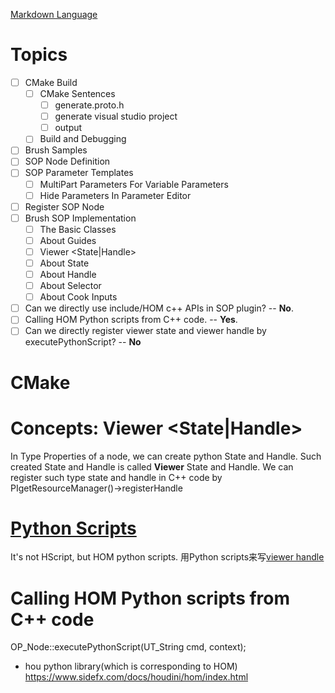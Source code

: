 [Markdown Language](https://www.markdownguide.org/extended-syntax/#:~:text=In%20Markdown%20applications%20that%20support,brackets%20(%20%5Bx%5D%20).)
# Topics
- [ ] CMake Build
  - [ ] CMake Sentences
    - [ ] generate.proto.h
    - [ ] generate visual studio project
    - [ ] output
  - [ ] Build and Debugging
- [ ] Brush Samples
- [ ] SOP Node Definition
- [ ] SOP Parameter Templates
  - [ ] MultiPart Parameters For Variable Parameters
  - [ ] Hide Parameters In Parameter Editor
- [ ] Register SOP Node
- [ ] Brush SOP Implementation
  - [ ] The Basic Classes 
  - [ ] About Guides
  - [ ] Viewer <State|Handle>
  - [ ] About State
  - [ ] About Handle
  - [ ] About Selector
  - [ ] About Cook Inputs
- [ ] Can we directly use include/HOM c++ APIs in SOP plugin? -- **No**. 
- [ ] Calling HOM Python scripts from C++ code. -- **Yes**.
- [ ] Can we directly register viewer state and viewer handle by executePythonScript? -- **No**
# CMake


# Concepts: Viewer <State|Handle>
In Type Properties of a node, we can create python State and Handle. Such created State and Handle is called **Viewer** State and Handle.
We can register such type state and handle in C++ code by PIgetResourceManager()->registerHandle

# [Python Scripts](https://www.sidefx.com/docs/houdini/hom/index.html)
It's not HScript, but HOM python scripts.
用Python scripts来写[viewer handle](https://www.sidefx.com/docs/houdini/hom/state_handles.html)

# Calling HOM Python scripts from C++ code
OP_Node::executePythonScript(UT_String cmd, context);
- hou python library(which is corresponding to HOM) https://www.sidefx.com/docs/houdini/hom/index.html
